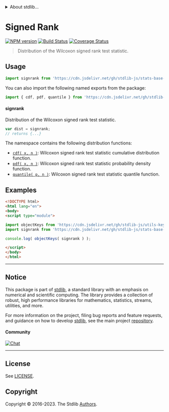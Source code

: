 <!--

@license Apache-2.0

Copyright (c) 2020 The Stdlib Authors.

Licensed under the Apache License, Version 2.0 (the "License");
you may not use this file except in compliance with the License.
You may obtain a copy of the License at

   http://www.apache.org/licenses/LICENSE-2.0

Unless required by applicable law or agreed to in writing, software
distributed under the License is distributed on an "AS IS" BASIS,
WITHOUT WARRANTIES OR CONDITIONS OF ANY KIND, either express or implied.
See the License for the specific language governing permissions and
limitations under the License.

-->


<details>
  <summary>
    About stdlib...
  </summary>
  <p>We believe in a future in which the web is a preferred environment for numerical computation. To help realize this future, we've built stdlib. stdlib is a standard library, with an emphasis on numerical and scientific computation, written in JavaScript (and C) for execution in browsers and in Node.js.</p>
  <p>The library is fully decomposable, being architected in such a way that you can swap out and mix and match APIs and functionality to cater to your exact preferences and use cases.</p>
  <p>When you use stdlib, you can be absolutely certain that you are using the most thorough, rigorous, well-written, studied, documented, tested, measured, and high-quality code out there.</p>
  <p>To join us in bringing numerical computing to the web, get started by checking us out on <a href="https://github.com/stdlib-js/stdlib">GitHub</a>, and please consider <a href="https://opencollective.com/stdlib">financially supporting stdlib</a>. We greatly appreciate your continued support!</p>
</details>

# Signed Rank

[![NPM version][npm-image]][npm-url] [![Build Status][test-image]][test-url] [![Coverage Status][coverage-image]][coverage-url] <!-- [![dependencies][dependencies-image]][dependencies-url] -->

> Distribution of the Wilcoxon signed rank test statistic.



<section class="usage">

## Usage

```javascript
import signrank from 'https://cdn.jsdelivr.net/gh/stdlib-js/stats-base-dists-signrank@esm/index.mjs';
```

You can also import the following named exports from the package:

```javascript
import { cdf, pdf, quantile } from 'https://cdn.jsdelivr.net/gh/stdlib-js/stats-base-dists-signrank@esm/index.mjs';
```

#### signrank

Distribution of the Wilcoxon signed rank test statistic.

```javascript
var dist = signrank;
// returns {...}
```

The namespace contains the following distribution functions:

<!-- <toc pattern="*+(cdf|pdf|mgf|quantile)*"> -->

<div class="namespace-toc">

-   <span class="signature">[`cdf( x, n )`][@stdlib/stats/base/dists/signrank/cdf]</span><span class="delimiter">: </span><span class="description">Wilcoxon signed rank test statistic cumulative distribution function.</span>
-   <span class="signature">[`pdf( x, n )`][@stdlib/stats/base/dists/signrank/pdf]</span><span class="delimiter">: </span><span class="description">Wilcoxon signed rank test statistic probability density function.</span>
-   <span class="signature">[`quantile( p, n )`][@stdlib/stats/base/dists/signrank/quantile]</span><span class="delimiter">: </span><span class="description">Wilcoxon signed rank test statistic quantile function.</span>

</div>

<!-- </toc> -->

</section>

<!-- /.usage -->

<section class="examples">

## Examples

<!-- TODO: better examples -->

<!-- eslint no-undef: "error" -->

```html
<!DOCTYPE html>
<html lang="en">
<body>
<script type="module">

import objectKeys from 'https://cdn.jsdelivr.net/gh/stdlib-js/utils-keys@esm/index.mjs';
import signrank from 'https://cdn.jsdelivr.net/gh/stdlib-js/stats-base-dists-signrank@esm/index.mjs';

console.log( objectKeys( signrank ) );

</script>
</body>
</html>
```

</section>

<!-- /.examples -->

<!-- Section for related `stdlib` packages. Do not manually edit this section, as it is automatically populated. -->

<section class="related">

</section>

<!-- /.related -->

<!-- Section for all links. Make sure to keep an empty line after the `section` element and another before the `/section` close. -->


<section class="main-repo" >

* * *

## Notice

This package is part of [stdlib][stdlib], a standard library with an emphasis on numerical and scientific computing. The library provides a collection of robust, high performance libraries for mathematics, statistics, streams, utilities, and more.

For more information on the project, filing bug reports and feature requests, and guidance on how to develop [stdlib][stdlib], see the main project [repository][stdlib].

#### Community

[![Chat][chat-image]][chat-url]

---

## License

See [LICENSE][stdlib-license].


## Copyright

Copyright &copy; 2016-2023. The Stdlib [Authors][stdlib-authors].

</section>

<!-- /.stdlib -->

<!-- Section for all links. Make sure to keep an empty line after the `section` element and another before the `/section` close. -->

<section class="links">

[npm-image]: http://img.shields.io/npm/v/@stdlib/stats-base-dists-signrank.svg
[npm-url]: https://npmjs.org/package/@stdlib/stats-base-dists-signrank

[test-image]: https://github.com/stdlib-js/stats-base-dists-signrank/actions/workflows/test.yml/badge.svg?branch=main
[test-url]: https://github.com/stdlib-js/stats-base-dists-signrank/actions/workflows/test.yml?query=branch:main

[coverage-image]: https://img.shields.io/codecov/c/github/stdlib-js/stats-base-dists-signrank/main.svg
[coverage-url]: https://codecov.io/github/stdlib-js/stats-base-dists-signrank?branch=main

<!--

[dependencies-image]: https://img.shields.io/david/stdlib-js/stats-base-dists-signrank.svg
[dependencies-url]: https://david-dm.org/stdlib-js/stats-base-dists-signrank/main

-->

[chat-image]: https://img.shields.io/gitter/room/stdlib-js/stdlib.svg
[chat-url]: https://app.gitter.im/#/room/#stdlib-js_stdlib:gitter.im

[stdlib]: https://github.com/stdlib-js/stdlib

[stdlib-authors]: https://github.com/stdlib-js/stdlib/graphs/contributors

[umd]: https://github.com/umdjs/umd
[es-module]: https://developer.mozilla.org/en-US/docs/Web/JavaScript/Guide/Modules

[deno-url]: https://github.com/stdlib-js/stats-base-dists-signrank/tree/deno
[umd-url]: https://github.com/stdlib-js/stats-base-dists-signrank/tree/umd
[esm-url]: https://github.com/stdlib-js/stats-base-dists-signrank/tree/esm
[branches-url]: https://github.com/stdlib-js/stats-base-dists-signrank/blob/main/branches.md

[stdlib-license]: https://raw.githubusercontent.com/stdlib-js/stats-base-dists-signrank/main/LICENSE

<!-- <toc-links> -->

[@stdlib/stats/base/dists/signrank/cdf]: https://github.com/stdlib-js/stats-base-dists-signrank-cdf/tree/esm

[@stdlib/stats/base/dists/signrank/pdf]: https://github.com/stdlib-js/stats-base-dists-signrank-pdf/tree/esm

[@stdlib/stats/base/dists/signrank/quantile]: https://github.com/stdlib-js/stats-base-dists-signrank-quantile/tree/esm

<!-- </toc-links> -->

</section>

<!-- /.links -->
